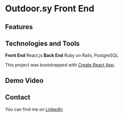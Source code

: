 # Outdoor.sy Front End

## Features

## Technologies and Tools
**Front End** React.js
**Back End** Ruby on Rails, PostgreSQL

This project was bootstrapped with [Create React App](https://github.com/facebook/create-react-app).
## Demo Video

## Contact
You can find me on [LinkedIn](https://www.linkedin.com/in/jagrenier/)

